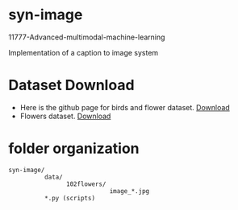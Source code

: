 # syn-image
11777-Advanced-multimodal-machine-learning

Implementation of a caption to image system


# Dataset Download

* Here is the github page for birds and flower dataset. [Download](https://github.com/reedscot/icml2016)
* Flowers dataset. [Download](http://www.robots.ox.ac.uk/~vgg/data/flowers/102/102flowers.tgz) 

# folder organization
~~~
syn-image/
          data/
                102flowers/
                            image_*.jpg
          *.py (scripts)                            
~~~                               